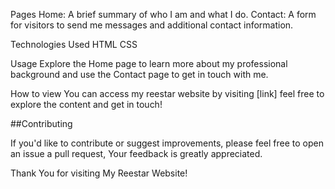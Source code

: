 Pages
Home: A brief summary of who I am and what I do. Contact: A form for visitors to send me messages and additional contact information.

Technologies Used
HTML CSS

Usage
Explore the Home page to learn more about my professional background and use the Contact page to get in touch with me.

How to view
You can access my reestar website by visiting [link] feel free to explore the content and get in touch!

##Contributing

If you'd like to contribute or suggest improvements, please feel free to open an issue a pull request, Your feedback is greatly appreciated.

Thank You for visiting My Reestar Website!
